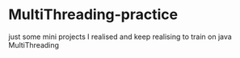 # MultiThreading-practice
just some mini projects I realised and keep realising to train on java MultiThreading
